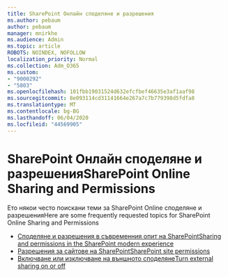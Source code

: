 ```yaml
---
title: SharePoint Онлайн споделяне и разрешения
ms.author: pebaum
author: pebaum
manager: mnirkhe
ms.audience: Admin
ms.topic: article
ROBOTS: NOINDEX, NOFOLLOW
localization_priority: Normal
ms.collection: Adm_O365
ms.custom:
- "9000292"
- "5803"
ms.openlocfilehash: 101fbb19031524d632efcfbef46635e3af1aaf98
ms.sourcegitcommit: 8e093114cd31141664e267a7c7b779398d5fdfa8
ms.translationtype: MT
ms.contentlocale: bg-BG
ms.lasthandoff: 06/04/2020
ms.locfileid: "44569905"
---
```

# <a name="sharepoint-online-sharing-and-permissions"></a><span data-ttu-id="79ee6-102">SharePoint Онлайн споделяне и разрешения</span><span class="sxs-lookup"><span data-stu-id="79ee6-102">SharePoint Online Sharing and Permissions</span></span>

<span data-ttu-id="79ee6-103">Ето някои често поискани теми за SharePoint Online споделяне и разрешения</span><span class="sxs-lookup"><span data-stu-id="79ee6-103">Here are some frequently requested topics for SharePoint Online Sharing and Permissions</span></span>

- [<span data-ttu-id="79ee6-104">Споделяне и разрешения в съвременния опит на SharePoint</span><span class="sxs-lookup"><span data-stu-id="79ee6-104">Sharing and permissions in the SharePoint modern experience</span></span>](https://docs.microsoft.com/sharepoint/modern-experience-sharing-permissions)
- [<span data-ttu-id="79ee6-105">Разрешения за сайтове на SharePoint</span><span class="sxs-lookup"><span data-stu-id="79ee6-105">SharePoint site permissions</span></span>](https://docs.microsoft.com/sharepoint/customize-sharepoint-site-permissions)
- [<span data-ttu-id="79ee6-106">Включване или изключване на външното споделяне</span><span class="sxs-lookup"><span data-stu-id="79ee6-106">Turn external sharing on or off</span></span>](https://docs.microsoft.com/sharepoint/turn-external-sharing-on-or-off)